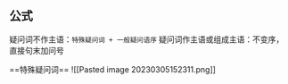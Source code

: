 ## 公式
疑问词不作主语：`特殊疑问词 + 一般疑问语序`
疑问词作主语或组成主语：不变序，直接句末加问号

==特殊疑问词==
![[Pasted image 20230305152311.png]]